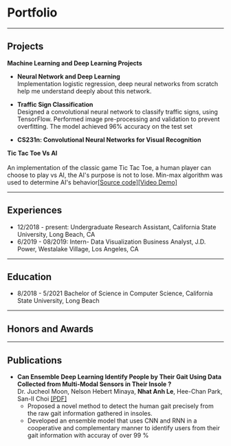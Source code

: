 # Portfolio

---
## Projects

**Machine Learning and Deep Learning Projects**<br>
- **Neural Network and Deep Learning**<br>
Implementation logistic regression, deep neural networks from scratch help me understand deeply about 
this network.<br>
- **Traffic Sign Classification**<br>
Designed a convolutional neural network to classify traffic signs, using TensorFlow. Performed image pre-processing and validation to prevent overfitting. The model achieved 96% accuracy on the test set

- **CS231n: Convolutional Neural Networks for Visual Recognition**




**Tic Tac Toe Vs AI**
<br><br>An implementation of the classic game Tic Tac Toe, a human player can choose to play vs AI, the AI's purpose is not to lose. Min-max algorithm was used to determine AI's behavior[[Source code]](google.com)[[Video Demo]](https://www.youtube.com/watch?v=R0m18zlawGU)


---
## Experiences
- 12/2018 - present: Undergraduate Research Assistant, California State University, Long Beach, CA<br>
- 6/2019 - 08/2019: Intern- Data Visualization Business Analyst, J.D. Power, Westalake Village, Los Angeles, CA<br>
---

## Education
- 8/2018 - 5/2021 Bachelor of Science in Computer Science, California State University, Long Beach

---

## Honors and Awards



---
## Publications
- **Can Ensemble Deep Learning Identify People by Their Gait Using Data Collected from Multi-Modal Sensors in Their Insole ?**
<br>Dr. Jucheol Moon, Nelson Hebert Minaya, **Nhat Anh Le**, Hee-Chan Park, San-II Choi [[PDF]](https://www.mdpi.com/1424-8220/20/14/4001)<br>
  - Proposed a novel method to detect the human gait precisely from the raw gait information gathered in insoles. 
  - Developed an ensemble model that uses CNN and RNN in a cooperative and complementary manner to identify users from their gait information with accuray of over 99 %








<!-- Remove above link if you don't want to attibute -->
